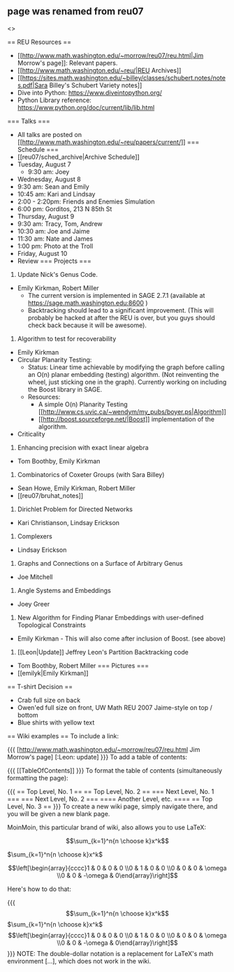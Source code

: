 ## page was renamed from reu07
<<TableOfContents>>

== REU Resources ==
 * [[http://www.math.washington.edu/~morrow/reu07/reu.html|Jim Morrow's page]]: Relevant papers.
 * [[http://www.math.washington.edu/~reu/|REU Archives]]
 * [[https://sites.math.washington.edu/~billey/classes/schubert.notes/notes.pdf|Sara Billey's Schubert Variety notes]]
 * Dive into Python: https://www.diveintopython.org/
 * Python Library reference: https://www.python.org/doc/current/lib/lib.html

=== Talks ===
 *  All talks are posted on [[http://www.math.washington.edu/~reu/papers/current/]]
=== Schedule ===
 * [[reu07/sched_archive|Archive Schedule]]
 * Tuesday, August 7
    * 9:30 am: Joey
 * Wednesday, August 8
  * 9:30 am: Sean and Emily
  * 10:45 am: Kari and Lindsay
  * 2:00 - 2:20pm: Friends and Enemies Simulation
  * 6:00 pm: Gorditos, 213 N 85th St
 * Thursday, August 9
  * 9:30 am: Tracy, Tom, Andrew
  * 10:30 am: Joe and Jaime
  * 11:30 am: Nate and James
  * 1:00 pm: Photo at the Troll
 * Friday, August 10
  * Review
=== Projects ===
 1. Update Nick's Genus Code.
  * Emily Kirkman, Robert Miller
    * The current version is implemented in SAGE 2.7.1 (available at https://sage.math.washington.edu:8600 )
    * Backtracking should lead to a significant improvement.  (This will probably be hacked at after the REU is over, but you guys should check back because it will be awesome).
 1. Algorithm to test for recoverability
  * Emily Kirkman
  * Circular Planarity Testing: 
    * Status: Linear time achievable by modifying the graph before calling an O(n) planar embedding (testing) algorithm.  (Not reinventing the wheel, just sticking one in the graph).  Currently working on including the Boost library in SAGE.
    * Resources: 
      * A simple O(n) Planarity Testing [[http://www.cs.uvic.ca/~wendym/my_pubs/boyer.ps|Algorithm]]
      * [[http://boost.sourceforge.net/|Boost]] implementation of the algorithm.
  * Criticality
 1. Enhancing precision with exact linear algebra
  * Tom Boothby, Emily Kirkman
 1. Combinatorics of Coxeter Groups (with Sara Billey)
  * Sean Howe, Emily Kirkman, Robert Miller
  * [[reu07/bruhat_notes]]
 1. Dirichlet Problem for Directed Networks
  * Kari Christianson, Lindsay Erickson
 1. Complexers
  * Lindsay Erickson
 1. Graphs and Connections on a Surface of Arbitrary Genus
  * Joe Mitchell
 1. Angle Systems and Embeddings
  * Joey Greer
 1. New Algorithm for Finding Planar Embeddings with user-defined Topological Constraints
  * Emily Kirkman - This will also come after inclusion of Boost.  (see above)
 1. [[Leon|Update]] Jeffrey Leon's Partition Backtracking code
  * Tom Boothby, Robert Miller
=== Pictures ===
 * [[emilyk|Emily Kirkman]]

== T-shirt Decision ==
 * Crab full size on back
 * Owen'ed full size on front, UW Math REU 2007 Jaime-style on top / bottom
 * Blue shirts with yellow text

== Wiki examples ==
To include a link:

{{{
[http://www.math.washington.edu/~morrow/reu07/reu.html Jim Morrow's page]
[:Leon: update]
}}}
To add a table of contents:

{{{
[[TableOfContents]]
}}}
To format the table of contents (simultaneously formatting the page):

{{{
== Top Level, No. 1 ==
== Top Level, No. 2 ==
=== Next Level, No. 1 ===
=== Next Level, No. 2 ===
==== Another Level, etc. ====
== Top Level, No. 3 ==
}}}
To create a new wiki page, simply navigate there, and you will be given a new blank page.

MoinMoin, this particular brand of wiki, also allows you to use LaTeX:

$$\sum_{k=1}^n{n \choose k}x^k$$

$\sum_{k=1}^n{n \choose k}x^k$

$$\left[\begin{array}{cccc}1 & 0 & 0 & 0 \\0 & 1 & 0 & 0 \\0 & 0 & 0 & \omega \\0 & 0 & -\omega & 0\end{array}\right]$$

Here's how to do that:

{{{
$$\sum_{k=1}^n{n \choose k}x^k$$
$\sum_{k=1}^n{n \choose k}x^k$
$$\left[\begin{array}{cccc}1 & 0 & 0 & 0 \\0 & 1 & 0 & 0 \\0 & 0 & 0 & \omega \\0 & 0 & -\omega & 0\end{array}\right]$$
}}}
NOTE: The double-dollar notation is a replacement for LaTeX's math environment \[...\], which does not work in the wiki.
